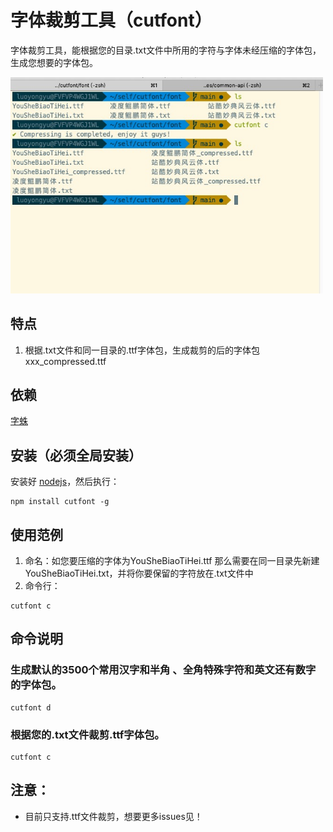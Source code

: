 # 字体裁剪工具（cutfont）

字体裁剪工具，能根据您的目录.txt文件中所用的字符与字体未经压缩的字体包，生成您想要的字体包。

<img alt="字体裁剪工具使用界面" width="500" src="./example/use_01.jpg">

## 特点

1. 根据.txt文件和同一目录的.ttf字体包，生成裁剪的后的字体包 xxx_compressed.ttf

## 依赖

[字蛛](https://github.com/aui/font-spider)

## 安装（必须全局安装）

安装好 [nodejs](http://nodejs.org)，然后执行：

``` shell
npm install cutfont -g
```

## 使用范例

1. 命名：如您要压缩的字体为YouSheBiaoTiHei.ttf 那么需要在同一目录先新建YouSheBiaoTiHei.txt，并将你要保留的字符放在.txt文件中
2. 命令行：

``` shell
cutfont c
```

## 命令说明

  ### 生成默认的3500个常用汉字和半角 、全角特殊字符和英文还有数字的字体包。
  ``` shell
  cutfont d
  ```
  ### 根据您的.txt文件裁剪.ttf字体包。
  ``` shell
  cutfont c
  ```

## 注意：
- 目前只支持.ttf文件裁剪，想要更多issues见！